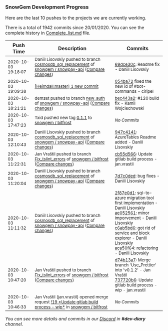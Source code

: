 
### SnowGem Development Progress

Here are the last 10 pushes to the projects we are currently working.

There is a total of 1942 commits since 20/01/2020. You can see the complete history in
 [Complete_list.md](Complete_list.md) file.

| Push Time | Description | Commits |
| --- | --- | --- |
| <sub>2020-10-03 19:18:07</sub> | <sub>Daniil Lisovskiy pushed to branch [cosmosdb\_sql\_replacement](https://gitlab.com/snowgem/snowpay-api/commits/cosmosdb_sql_replacement) of [snowgem / snowpay\-api](https://gitlab.com/snowgem/snowpay-api) ([Compare changes](https://gitlab.com/snowgem/snowpay-api/compare/947c41412c9acb2793c2b912f5732bff7c51fd54...69dce30c874953242fa83479c87837571794c953))</sub> | <sub>[69dce30c](https://gitlab.com/snowgem/snowpay-api/-/commit/69dce30c874953242fa83479c87837571794c953): Readme fix - Daniil Lisovskiy</sub> |
| <sub>2020-10-03 19:09:38</sub> | <sub>[[Heimdall:master] 1 new commit](https://github.com/ciripel/Heimdall/commit/054ba72f4c21757cd9b12e5c107ba9f42f587f7b)</sub> | <sub>[054ba72](https://github.com/ciripel/Heimdall/commit/054ba72f4c21757cd9b12e5c107ba9f42f587f7b) fixed the new id of #bot-commands - ciripel</sub> |
| <sub>2020-10-03 18:21:21</sub> | <sub>demzet pushed to branch [new\_auth](https://gitlab.com/snowgem/snowpay-api/commits/new_auth) of [snowgem / snowpay\-api](https://gitlab.com/snowgem/snowpay-api) ([Compare changes](https://gitlab.com/snowgem/snowpay-api/compare/95a3fa6ff531dfd8499b510dc270ccde9e05e96f...bec443a26767586366395914d82bc27284f57045))</sub> | <sub>[bec443a2](https://gitlab.com/snowgem/snowpay-api/-/commit/bec443a26767586366395914d82bc27284f57045): #120 build fix - Kamil Wojciechowski</sub> |
| <sub>2020-10-03 17:47:23</sub> | <sub>Txid pushed new tag [0\.1\.1](https://gitlab.com/snowgem/bitfrost/-/tags/0.1.1) to [snowgem / bitfrost](https://gitlab.com/snowgem/bitfrost)</sub> | <sub>_No Commits_</sub> |
| <sub>2020-10-03 12:10:43</sub> | <sub>Daniil Lisovskiy pushed to branch [cosmosdb\_sql\_replacement](https://gitlab.com/snowgem/snowpay-api/commits/cosmosdb_sql_replacement) of [snowgem / snowpay\-api](https://gitlab.com/snowgem/snowpay-api) ([Compare changes](https://gitlab.com/snowgem/snowpay-api/compare/7d7c0ded1933dbee8b0c78f0479e48ca345191e7...947c41412c9acb2793c2b912f5732bff7c51fd54))</sub> | <sub>[947c4141](https://gitlab.com/snowgem/snowpay-api/-/commit/947c41412c9acb2793c2b912f5732bff7c51fd54): AzureTables Readme added - Daniil Lisovskiy</sub> |
| <sub>2020-10-03 11:22:31</sub> | <sub>Jan Vraštil pushed to branch [Fix\_tslint\_errors](https://gitlab.com/snowgem/bitfrost/commits/Fix_tslint_errors) of [snowgem / bitfrost](https://gitlab.com/snowgem/bitfrost) ([Compare changes](https://gitlab.com/snowgem/bitfrost/compare/737720b6da923237897c69db2ce4d83063d8db75...cb55d566af9bc8f24a9440a76749dc38e15986ae))</sub> | <sub>[cb55d566](https://gitlab.com/snowgem/bitfrost/-/commit/cb55d566af9bc8f24a9440a76749dc38e15986ae): Update gitlab build process - jan.vrastil</sub> |
| <sub>2020-10-03 11:20:04</sub> | <sub>Daniil Lisovskiy pushed to branch [cosmosdb\_sql\_replacement](https://gitlab.com/snowgem/snowpay-api/commits/cosmosdb_sql_replacement) of [snowgem / snowpay\-api](https://gitlab.com/snowgem/snowpay-api) ([Compare changes](https://gitlab.com/snowgem/snowpay-api/compare/aca50f649c9bd1a26032aad106095cb00688753f...7d7c0ded1933dbee8b0c78f0479e48ca345191e7))</sub> | <sub>[7d7c0ded](https://gitlab.com/snowgem/snowpay-api/-/commit/7d7c0ded1933dbee8b0c78f0479e48ca345191e7): bug fixes - Daniil Lisovskiy</sub> |
| <sub>2020-10-03 11:11:32</sub> | <sub>Daniil Lisovskiy pushed to branch [cosmosdb\_sql\_replacement](https://gitlab.com/snowgem/snowpay-api/commits/cosmosdb_sql_replacement) of [snowgem / snowpay\-api](https://gitlab.com/snowgem/snowpay-api) ([Compare changes](https://gitlab.com/snowgem/snowpay-api/compare/18252eea9472b10a9c81bcb88515d5f2d83fb2c8...aca50f649c9bd1a26032aad106095cb00688753f))</sub> | <sub>[2f87e0d1](https://gitlab.com/snowgem/snowpay-api/-/commit/2f87e0d1c6dffad5067d674dcd56fff9370e5b8b): sql-to-azure migration tool first implementation - Daniil Lisovskiy<br>[ae052561](https://gitlab.com/snowgem/snowpay-api/-/commit/ae052561757581c38c00c6996032e40cdba12eac): minor imporvement - Daniil Lisovskiy<br>[c6ab5bd6](https://gitlab.com/snowgem/snowpay-api/-/commit/c6ab5bd6f22c9aea44975e78d26023dc11ae831e): got rid of service and block explorer - Daniil Lisovskiy<br>[aca50f64](https://gitlab.com/snowgem/snowpay-api/-/commit/aca50f649c9bd1a26032aad106095cb00688753f): refactoring - Daniil Lisovskiy</sub> |
| <sub>2020-10-03 10:47:20</sub> | <sub>Jan Vraštil pushed to branch [Fix\_tslint\_errors](https://gitlab.com/snowgem/bitfrost/commits/Fix_tslint_errors) of [snowgem / bitfrost](https://gitlab.com/snowgem/bitfrost) ([Compare changes](https://gitlab.com/snowgem/bitfrost/compare/59c0fb615f74efe2d3fac1285a83bd8703d806a6...737720b6da923237897c69db2ce4d83063d8db75))</sub> | <sub>[d74b13a7](https://gitlab.com/snowgem/bitfrost/-/commit/d74b13a7aa414ce294107add613118c40b6ac152): Merge branch 'Use_Prettier' into 'v0.1.2' - Jan Vraštil<br>[737720b6](https://gitlab.com/snowgem/bitfrost/-/commit/737720b6da923237897c69db2ce4d83063d8db75): Update gitlab build process - wip - jan.vrastil</sub> |
| <sub>2020-10-03 10:46:33</sub> | <sub>Jan Vraštil (jan.vrastil) opened merge request [\!19 \*Update gitlab build process \- wip\*](https://gitlab.com/snowgem/bitfrost/-/merge_requests/19) in [snowgem / bitfrost](https://gitlab.com/snowgem/bitfrost)</sub> | <sub>_No Commits_</sub> |

_You can see more details and commits in our [Discord](https://discord.gg/zumGnbg) in **#dev-diary** channel._
